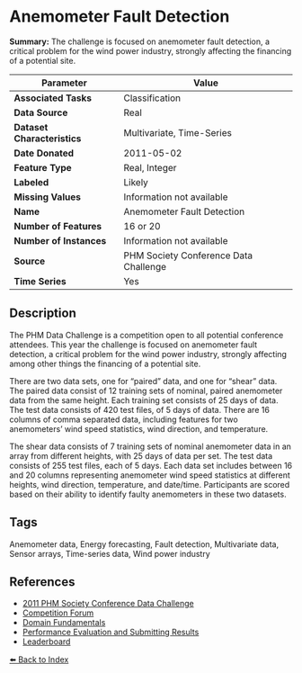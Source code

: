 # Anemometer Fault Detection

**Summary:** The challenge is focused on anemometer fault detection, a critical problem for the wind power industry, strongly affecting the financing of a potential site.

| Parameter | Value |
| --- | --- |
| **Associated Tasks** | Classification |
| **Data Source** | Real |
| **Dataset Characteristics** | Multivariate, Time-Series |
| **Date Donated** | 2011-05-02 |
| **Feature Type** | Real, Integer |
| **Labeled** | Likely |
| **Missing Values** | Information not available |
| **Name** | Anemometer Fault Detection |
| **Number of Features** | 16 or 20 |
| **Number of Instances** | Information not available |
| **Source** | PHM Society Conference Data Challenge |
| **Time Series** | Yes |

## Description

The PHM Data Challenge is a competition open to all potential conference attendees. This year the challenge is focused on anemometer fault detection, a critical problem for the wind power industry, strongly affecting among other things the financing of a potential site.

There are two data sets, one for “paired” data, and one for “shear” data. The paired data consist of 12 training sets of nominal, paired anemometer data from the same height. Each training set consists of 25 days of data. The test data consists of 420 test files, of 5 days of data. There are 16 columns of comma separated data, including features for two anemometers’ wind speed statistics, wind direction, and temperature.

The shear data consists of 7 training sets of nominal anemometer data in an array from different heights, with 25 days of data per set. The test data consists of 255 test files, each of 5 days. Each data set includes between 16 and 20 columns representing anemometer wind speed statistics at different heights, wind direction, temperature, and date/time. Participants are scored based on their ability to identify faulty anemometers in these two datasets.

## Tags

Anemometer data, Energy forecasting, Fault detection, Multivariate data, Sensor arrays, Time-series data, Wind power industry

## References

- [2011 PHM Society Conference Data Challenge](https://phmsociety.org/phm_competition/2011-phm-society-conference-data-challenge/)
- [Competition Forum](http://www.phmsociety.org/forum/583)
- [Domain Fundamentals](https://www.phmsociety.org/competition/phm/11/problem)
- [Performance Evaluation and Submitting Results](https://www.phmsociety.org/competition/phm/11/scoring)
- [Leaderboard](https://www.phmsociety.org/competition/phm/11/leaderboard)

[⬅️ Back to Index](../README.md)
